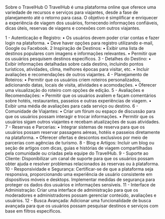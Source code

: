 Sobre o TravelHub
O TravelHub é uma plataforma online que oferece uma variedade de recursos e serviços para viajantes, desde a fase de planejamento até o retorno para casa. O objetivo é simplificar e enriquecer a experiência de viagem dos usuários, fornecendo informações confiáveis, dicas úteis, reservas de viagens e conexões com outros viajantes.

1 - Autenticação e Registro:
•	Os usuários devem poder criar contas e fazer login na plataforma.
•	Deve haver opções para registro utilizando e-mail, Google ou Facebook.
2 Inspiração de Destinos:
•	Exibir uma lista de destinos populares com imagens e informações relevantes.
•	Permitir que os usuários pesquisem destinos específicos.
3 - Detalhes do Destino:
•	Exibir informações detalhadas sobre cada destino, incluindo pontos turísticos, atividades, clima, melhores épocas para visitar, etc.
•	Incluir avaliações e recomendações de outros viajantes.
4 - Planejamento de Roteiros:
•	Permitir que os usuários criem roteiros personalizados, adicionando datas, locais de visita, atividades e acomodações.
•	Oferecer uma visualização do roteiro com opções de edição.
5 - Avaliações e Recomendações:
•	Permitir que os usuários avaliem e façam comentários sobre hotéis, restaurantes, passeios e outras experiências de viagem.
•	Exibir uma média de avaliações para cada serviço ou destino.
6 - Comunidade de Viajantes:
•	Criar um fórum ou espaço de discussão para que os usuários possam interagir e trocar informações.
•	Permitir que os usuários sigam outros viajantes e recebam atualizações de suas atividades.
7 - Reservas e Parcerias:
•	Integrar sistemas de reserva para que os usuários possam reservar passagens aéreas, hotéis e passeios diretamente na plataforma.
•	Oferecer ofertas e descontos exclusivos por meio de parcerias com agências de turismo.
8 - Blog e Artigos:
Incluir um blog ou seção de artigos com dicas, guias e histórias de viagem compartilhadas pela comunidade ou criadas pela equipe do TravelHub.
9 - Suporte ao Cliente:
Disponibilizar um canal de suporte para que os usuários possam obter ajuda e resolver problemas relacionados às reservas ou à plataforma.
10 - Responsividade e Segurança:
Certificar-se de que a plataforma seja responsiva, proporcionando uma experiência de usuário consistente em dispositivos móveis e desktops.
Implementar medidas de segurança para proteger os dados dos usuários e informações sensíveis.
11 - Interface de Administração:
Criar uma interface de administração para que os moderadores e administradores possam gerenciar conteúdo, avaliações e usuários.
12 - Busca Avançada:
Adicionar uma funcionalidade de busca avançada para que os usuários possam pesquisar destinos e serviços com base em filtros específicos.
